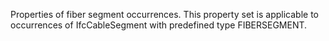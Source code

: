 Properties of fiber segment occurrences. This property set is applicable to occurrences of IfcCableSegment with predefined type FIBERSEGMENT.